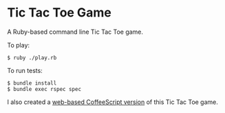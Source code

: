 # Tic Tac Toe Game

A Ruby-based command line Tic Tac Toe game.

To play:

    $ ruby ./play.rb

To run tests:

    $ bundle install
    $ bundle exec rspec spec

I also created a [web-based CoffeeScript version][1] of this Tic Tac Toe game.

[1]: https://github.com/spadin/tictactoe/tree/v0.1